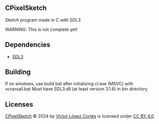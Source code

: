 ## CPixelSketch

Sketch program made in C with SDL3

WARNING: This is not complete yet!

## Dependencies

- [SDL3](https://github.com/libsdl-org/SDL/releases/tag/preview-3.1.6)

## Building

If on windows, use build.bat after initializing cl.exe (MSVC) with vcvarsall.bat
Must have SDL3.dll (at least version 3.1.6) in bin directory

## Licenses

[CPixelSketch]() © 2024 by [Víctor López Cortés](https://github.com/victor-Lopez25) is licensed under [CC BY 4.0](https://creativecommons.org/licenses/by/4.0/)
